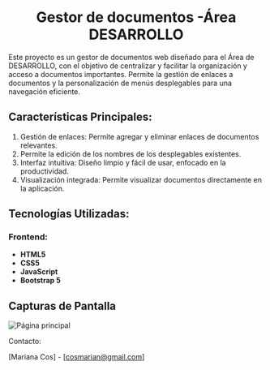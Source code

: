 <h1 align="center"> Gestor de documentos -Área DESARROLLO </h1>
  

Este proyecto es un gestor de documentos web diseñado para el Área de DESARROLLO, con el objetivo de centralizar y facilitar la organización y acceso a documentos importantes. Permite la gestión de enlaces a documentos y la personalización de menús desplegables para una navegación eficiente.

## Características Principales:

1. Gestión de enlaces: Permite agregar y eliminar enlaces de documentos relevantes.
2. Permite la edición de los nombres de los desplegables existentes.
3. Interfaz intuitiva: Diseño limpio y fácil de usar, enfocado en la productividad.
4. Visualización integrada: Permite visualizar documentos directamente en la aplicación.


## Tecnologías Utilizadas:

### Frontend:
- **HTML5**
- **CSS5**
- **JavaScript**
- **Bootstrap 5**

## Capturas de Pantalla

![Página principal](img/capturas")


Contacto:

[Mariana Cos] - [cosmarian@gmail.com]

